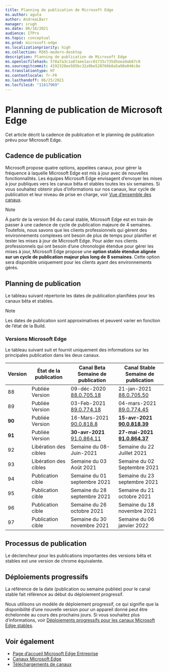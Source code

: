 ```yaml
---
title: Planning de publication de Microsoft Edge
ms.author: aguta
author: AndreaLBarr
manager: srugh
ms.date: 06/18/2021
audience: ITPro
ms.topic: conceptual
ms.prod: microsoft-edge
ms.localizationpriority: high
ms.collection: M365-modern-desktop
description: Planning de publication de Microsoft Edge
ms.openlocfilehash: 578a7a3c1a87aee1acc01715c735d5eea9ab67c0
ms.sourcegitcommit: 4192328ee585bc32a9be528766b8a5a98e046c8e
ms.translationtype: HT
ms.contentlocale: fr-FR
ms.lasthandoff: 06/25/2021
ms.locfileid: "11617969"
---
```

# <a name="microsoft-edge-release-schedule"></a>Planning de publication de Microsoft Edge

Cet article décrit la cadence de publication et le planning de publication prévu pour Microsoft Edge.

## <a name="release-cadence"></a>Cadence de publication

Microsoft propose quatre options, appelées canaux, pour gérer la fréquence à laquelle Microsoft Edge est mis à jour avec de nouvelles fonctionnalités. Les équipes Microsoft Edge envisagent d’envoyer les mises à jour publiques vers les canaux bêta et stables toutes les six semaines. Si vous souhaitez obtenir plus d’informations sur nos canaux, leur cycle de publication et leur niveau de prise en charge, voir [Vue d’ensemble des canaux](./microsoft-edge-channels.md#channel-overview).

> [!NOTE]
> À partir de la version 94 du canal stable, Microsoft Edge est en train de passer à une cadence de cycle de publication majeure de 4 semaines. Toutefois, nous savons que les clients professionnels qui gèrent des environnements complexes ont besoin de plus de temps pour planifier et tester les mises à jour de Microsoft Edge. Pour aider nos clients professionnels qui ont besoin d’une chronologie étendue pour gérer les mises à jour, Microsoft Edge propose une **option stable étendue alignée sur un cycle de publication majeur plus long de 8 semaines**. Cette option sera disponible uniquement pour les clients ayant des environnements gérés.

## <a name="release-schedule"></a>Planning de publication

Le tableau suivant répertorie les dates de publication planifiées pour les canaux bêta et stables.

> [!NOTE]
> Les dates de publication sont approximatives et peuvent varier en fonction de l’état de la Build.

### <a name="microsoft-edge-releases"></a>Versions Microsoft Edge

Le tableau suivant suit et fournit uniquement des informations sur les principales publication dans les deux canaux.

| Version | État de la publication | Canal Beta<br>Semaine de publication | Canal Stable<br>Semaine de publication |
|---------|-----|------|--------|
| 88 | Publiée<br>Version | 09-déc-2020<br>[88.0.705.18](/microsoft-edge-relnote-archive-beta-channel.md#version-88070518-december-9) | 21-jan-2021<br>[88.0.705.50](/microsoft-edge-relnote-archive-stable-channel.md#version-88070550-january-21)|
| 89 | Publiée<br>Version | 03-Feb-2021<br>[89.0.774.18](/microsoft-edge-relnote-beta-channel.md#version-89077423-february-8) | 04-mars-2021<br>[89.0.774.45](/microsoft-edge-relnote-stable-channel.md#version-89077445-march-4) |
| **90** | Publiée<br>Version | 16-Mars-2021<br>[90.0.818.8](/microsoft-edge-relnote-beta-channel.md#version-9008188-march-16) | **15-avr-2021**<BR>**[90.0.818.39](/microsoft-edge-relnote-stable-channel#version-90081839-april-15)** |
| **91** | Publiée<br>Version | **30-avr-2021**<br>[91.0.864.11](/microsoft-edge-relnote-beta-channel.md#version-91086411-april-30) | **27-mai-2021**<BR>**[91.0.864.37](/microsoft-edge-relnote-stable-channel#version-91086437-may-27)** |
| 92 | Libération des cibles | Semaine du 08-Juin-2021 | Semaine du 22 Juillet 2021 |
| 93 | Libération des cibles | Semaine du 03 Août 2021 | Semaine du 02 Septembre 2021 |
| 94 | Publication cible | Semaine du 01 septembre 2021 | Semaine du 23 septembre 2021 |
| 95 | Publication cible | Semaine du 28 septembre 2021 | Semaine du 21 octobre 2021 |
| 96 | Publication cible | Semaine du 26 octobre 2021 | Semaine du 18 novembre 2021 |
| 97 | Publication cible | Semaine du 30 novembre 2021 | Semaine du 06 janvier 2022 |

## <a name="release-process"></a>Processus de publication

Le déclencheur pour les publications importantes des versions bêta et stables est une version de chrome équivalente.

## <a name="progressive-rollouts"></a>Déploiements progressifs

La référence de la date (publication ou semaine publiée) pour le canal stable fait référence au début du déploiement progressif.

Nous utilisons un modèle de déploiement progressif, ce qui signifie que la disponibilité d’une nouvelle version pour un appareil donné peut être échelonnée au cours des prochains jours. Si vous souhaitez plus d’informations, voir [Déploiements progressifs pour les canaux Microsoft Edge stables](/deployedge/microsoft-edge-update-progressive-rollout).

## <a name="see-also"></a>Voir également

- [Page d’accueil Microsoft Edge Entreprise](https://aka.ms/EdgeEnterprise)
- [Canaux Microsoft Edge](/deployedge/microsoft-edge-channels)
- [Téléchargements de canaux](https://www.microsoft.com/edge/business/download)